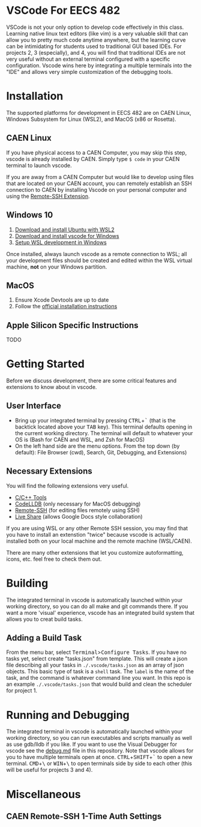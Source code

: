 <h1>VSCode For EECS 482</h1>

VSCode is not your only option to develop code effectively in this class. Learning native linux text editors (like vim) is a very valuable skill that can allow you to pretty much code anytime anywhere, but the learning curve can be intimidating for students used to traditional GUI based IDEs. For projects 2, 3 (especially), and 4, you will find that traditional IDEs are not very useful without an external terminal configured with a specific configuration. Vscode wins here by integrating a multiple terminals into the "IDE" and allows very simple customization of the debugging tools.

<h1>Installation</h1>

The supported platforms for development in EECS 482 are on CAEN Linux, Windows Subsystem for Linux (WSL2), and MacOS (x86 or Rosetta).

<h2>CAEN Linux</h2>

If you have physical access to a CAEN Computer, you may skip this step, vscode is already installed by CAEN. Simply type `$ code` in your CAEN terminal to launch vscode.

If you are away from a CAEN Computer but would like to develop using files that are located on your CAEN account, you can remotely establish an SSH connection to CAEN by installing Vscode on your personal computer and using the [Remote-SSH Extension](https://marketplace.visualstudio.com/items?itemName=ms-vscode-remote.remote-ssh).

<h2>Windows 10</h2>

1. [Download and install Ubuntu with WSL2](https://docs.microsoft.com/en-us/windows/wsl/install-win10)
2. [Download and install vscode for Windows](https://code.visualstudio.com/docs/setup/windows)
3. [Setup WSL development in Windows](https://code.visualstudio.com/docs/remote/wsl)
   
Once installed, always launch vscode as a remote connection to WSL; all your development files should be created and edited within the WSL virtual machine, **not** on your Windows partition.

<h2>MacOS</h2>

1. Ensure Xcode Devtools are up to date
2. Follow the [official installation instructions](https://code.visualstudio.com/docs/setup/mac)

<h2>Apple Silicon Specific Instructions</h2>

TODO

<h1>Getting Started</h1>

Before we discuss development, there are some critical features and extensions to know about in vscode.

<h2>User Interface</h2>
   
* Bring up your integrated terminal by pressing <kbd>CTRL</kbd>+<kbd>`</kbd> (that is the backtick located above your <kbd>TAB</kbd> key). This terminal defaults opening in the current working directory. The terminal will default to whatever your OS is (Bash for CAEN and WSL, and Zsh for MacOS)
* On the left hand side are the menu options. From the top down (by default): File Browser (cwd), Search, Git, Debugging, and Extensions)

<h2>Necessary Extensions</h2>
You will find the following extensions very useful.

- [C/C++ Tools](https://marketplace.visualstudio.com/items?itemName=ms-vscode.cpptools)
- [CodeLLDB](https://marketplace.visualstudio.com/items?itemName=vadimcn.vscode-lldb) (only necessary for MacOS debugging)
- [Remote-SSH](https://marketplace.visualstudio.com/items?itemName=ms-vscode-remote.remote-ssh) (for editing files remotely using SSH)
- [Live Share](https://marketplace.visualstudio.com/items?itemName=MS-vsliveshare.vsliveshare) (allows Google Docs style collaboration)

If you are using WSL or any other Remote SSH session, you may find that you have to install an extenstion "twice" because vscode is actually installed both on your local machine and the remote machine (WSL/CAEN). 

There are many other extensions that let you customize autoformatting, icons, etc. feel free to check them out.

<h1>Building</h1>

The integrated terminal in vscode is automatically launched within your working directory, so you can do all make and git commands there. If you want a more 'visual' experience, vscode has an integrated build system that allows you to creat build tasks.

<h2>Adding a Build Task</h2>

From the menu bar, select <kbd>Terminal</kbd>><kbd>Configure Tasks</kbd>. If you have no tasks yet, select create "tasks.json" from template. This will create a json file describing all your tasks in `./.vscode/tasks.json` as an array of json objects. This basic type of task is a `shell` task. The `label` is the name of the task, and the command is whatever command line you want. In this repo is an example `./.vscode/tasks.json` that would build and clean the scheduler for project 1. 


<h1>Running and Debugging</h1>

The integrated terminal in vscode is automatically launched within your working directory, so you can run executables and scripts manually as well as use gdb/lldb if you like. If you want to use the Visual Debugger for vscode see the [debug.md](./debug.md) file in this repository. Note that vscode allows for you to have multiple terminals open at once. <kbd>CTRL</kbd>+<kbd>SHIFT</kbd>+<kbd>`</kbd> to open a new terminal. <kbd>CMD</kbd>+<kbd>\\</kbd> or <kbd>WIN</kbd>+<kbd>\\</kbd> to open terminals side by side to each other (this will be useful for projects 3 and 4).
<h1>Miscellaneous</h1>

<h2>CAEN Remote-SSH 1-Time Auth Settings</h2>